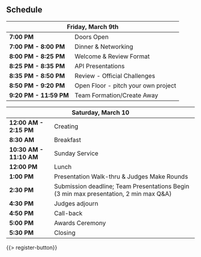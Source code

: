 ## <i class="icon fa-clock-o"></i> Schedule

<table class="default">
<thead>
<tr class="row-1 odd">
  <th colspan="2" class="column-1"><div>Friday, March 9th</div></th>
</tr>
</thead>
<tbody class="row-hover" role="alert" aria-live="polite" aria-relevant="all">
<tr class="row-2 even">
  <td class="column-1"><strong>7:00 PM</strong></td><td class="column-2">Doors Open </td>
</tr>
<tr class="row-3 odd">
  <td class="column-1"><strong>7:00 PM - 8:00 PM</strong></td><td class="column-2">Dinner &amp; Networking</td>
</tr>
<tr class="row-4 even">
  <td class="column-1"><strong>8:00 PM - 8:25 PM</strong></td><td class="column-2">Welcome & Review Format </td>
</tr>

<tr class="row-5 odd">
  <td class="column-1"><strong>8:25 PM - 8:35 PM</strong></td><td class="column-2">API Presentations</td>
</tr>
<tr class="row-6 even">
  <td class="column-1"><strong>8:35 PM - 8:50 PM</strong></td><td class="column-2">Review - Official Challenges </td>
</tr>
<tr class="row-7 odd">
  <td class="column-1"><strong>8:50 PM - 9:20 PM</strong></td><td class="column-2">Open Floor - pitch your own project</td>
</tr>
<tr class="row-9 even">
  <td class="column-1"><strong>9:20 PM - 11:59 PM</strong></td><td class="column-2">Team Formation/Create Away</td>
</tr>
</tbody>
</table>


<table class="default">
<thead>
<tr class="row-1 odd">
  <th colspan="2" class="column-1"><div>Saturday, March 10</div></th>
</tr>
</thead>
<tbody class="row-hover">
<tr class="row-2 even">
  <td class="column-1"><strong>12:00 AM - 2:15 PM</strong></td><td class="column-2">Creating</td>
</tr>
<tr class="row-3 odd">
  <td class="column-1"><strong>8:30 AM</strong></td><td class="column-2">Breakfast</td>
</tr>
<tr class="row-4 even">
  <td class="column-1"><strong>10:30 AM - 11:10 AM</strong></td><td class="column-2">Sunday Service</td>
</tr>
<tr class="row-5 odd">
  <td class="column-1"><strong>12:00 PM</strong></td><td class="column-2">Lunch</td>
</tr>
<tr class="row-6 even">
  <td class="column-1"><strong>1:00 PM</strong></td><td class="column-2">Presentation Walk-thru &amp; Judges Make Rounds</td>
</tr>
<tr class="row-7 odd">
  <td class="column-1"><strong>2:30 PM</strong></td><td class="column-2">Submission deadline; Team Presentations Begin (3 min max
presentation, 2 min max Q&amp;A)</td>
</tr>
<tr class="row-8 even">
  <td class="column-1"><strong>4:30 PM</strong></td><td class="column-2">Judges adjourn</td>
</tr>
<tr class="row-9 odd">
  <td class="column-1"><strong>4:50 PM</strong></td><td class="column-2">Call-back</td>
</tr>
<tr class="row-10 even">
  <td class="column-1"><strong>5:00 PM</strong></td><td class="column-2">Awards Ceremony</td>
</tr>
<tr class="row-11 odd">
  <td class="column-1"><strong>5:30 PM</strong></td><td class="column-2">Closing</td>
</tr>
</tbody>
</table>
{{> register-button}}
